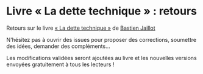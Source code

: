 # Livre « La dette technique » : retours


Retours sur le livre [« La dette technique »](http://boutique.letrainde13h37.fr/products/la-dette-technique-bastien-jaillot) de [Bastien Jaillot](http://www.bastnic.info/)

N'hésitez pas à ouvrir des issues pour proposer des corrections, soumettre des idées, demander des compléments…

Les modifications validées seront ajoutées au livre et les nouvelles versions envoyées gratuitement à tous les lecteurs !
